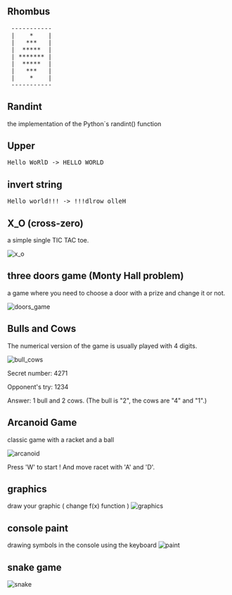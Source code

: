 ## Rhombus

<pre>
 -----------
 |    *    |
 |   ***   |
 |  *****  |
 | ******* |
 |  *****  |
 |   ***   |
 |    *    |
 -----------
</pre>

## Randint

the implementation of the Python`s randint() function

## Upper
<pre>
Hello WoRlD -> HELLO WORLD
</pre>
## invert string
<pre>
Hello world!!! -> !!!dlrow olleH
</pre>
## X_O (cross-zero)

a simple single TIC TAC toe.

![x_o](https://user-images.githubusercontent.com/50238538/96334452-a299ae80-1079-11eb-8f2a-dcf29772ef91.png)

## three doors game (Monty Hall problem)

a game where you need to choose a door with a prize and change it or not.

![doors_game](https://user-images.githubusercontent.com/50238538/96334451-a2011800-1079-11eb-8d00-aadfbe2534d4.png)

## Bulls and Cows

The numerical version of the game is usually played with 4 digits.

![bull_cows](https://user-images.githubusercontent.com/50238538/96334453-a3324500-1079-11eb-98ef-64333621bb14.png)

Secret number: 4271

Opponent's try: 1234

Answer: 1 bull and 2 cows. (The bull is "2", the cows are "4" and "1".)

## Arcanoid Game

classic game with a racket and a ball

![arcanoid](https://user-images.githubusercontent.com/50238538/96334454-a3324500-1079-11eb-969c-3789c34465c7.png)

Press 'W' to start ! And move racet with 'A' and 'D'.

## graphics

draw your graphic ( change f(x) function )
![graphics](https://user-images.githubusercontent.com/50238538/96334455-a3324500-1079-11eb-8b03-f3e878c0dc0e.png)

## console paint

drawing symbols in the console using the keyboard
![paint](https://user-images.githubusercontent.com/50238538/96334456-a3cadb80-1079-11eb-9b0d-fce22ab0e84c.png)

## snake game

![snake](https://user-images.githubusercontent.com/50238538/96372054-bf171300-116d-11eb-9767-33e8d2140597.png)

